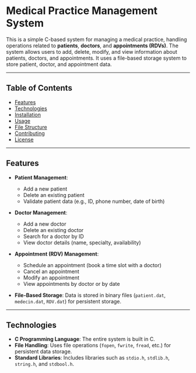 # Medical Practice Management System

This is a simple C-based system for managing a medical practice, handling operations related to **patients**, **doctors**, and **appointments (RDVs)**. The system allows users to add, delete, modify, and view information about patients, doctors, and appointments. It uses a file-based storage system to store patient, doctor, and appointment data.

---

## Table of Contents

- [Features](#features)
- [Technologies](#technologies)
- [Installation](#installation)
- [Usage](#usage)
- [File Structure](#file-structure)
- [Contributing](#contributing)
- [License](#license)

---

## Features

- **Patient Management**:
  - Add a new patient
  - Delete an existing patient
  - Validate patient data (e.g., ID, phone number, date of birth)

- **Doctor Management**:
  - Add a new doctor
  - Delete an existing doctor
  - Search for a doctor by ID
  - View doctor details (name, specialty, availability)

- **Appointment (RDV) Management**:
  - Schedule an appointment (book a time slot with a doctor)
  - Cancel an appointment
  - Modify an appointment
  - View appointments by doctor or by date

- **File-Based Storage**: Data is stored in binary files (`patient.dat`, `medecin.dat`, `RDV.dat`) for persistent storage.

---

## Technologies

- **C Programming Language**: The entire system is built in C.
- **File Handling**: Uses file operations (`fopen`, `fwrite`, `fread`, etc.) for persistent data storage.
- **Standard Libraries**: Includes libraries such as `stdio.h`, `stdlib.h`, `string.h`, and `stdbool.h`.


